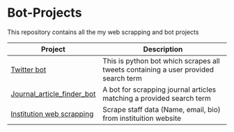 # Bot-Projects
This repository contains all the my web scrapping and bot projects

| Project | Description |
| ---- | ---- |
| [Twitter bot](https://github.com/ckigenk/Twitter-bot) | This is python bot which scrapes all tweets containing a user provided search term |
| [Journal_article_finder_bot](https://github.com/ckigenk/Journal_article_finder_bot) | A bot for scrapping journal articles matching a provided search term
| [Institution web scrapping](https://github.com/ckigenk/Institution-web-scrapping) | Scrape staff data (Name, email, bio) from instituition website
